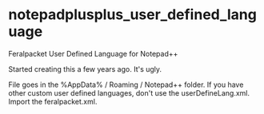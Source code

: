 # notepadplusplus_user_defined_language
Feralpacket User Defined Language for Notepad++

Started creating this a few years ago.  It's ugly.

File goes in the %AppData% / Roaming / Notepad++ folder.  If you have other custom user defined languages, don't use the userDefineLang.xml.  Import the feralpacket.xml.
